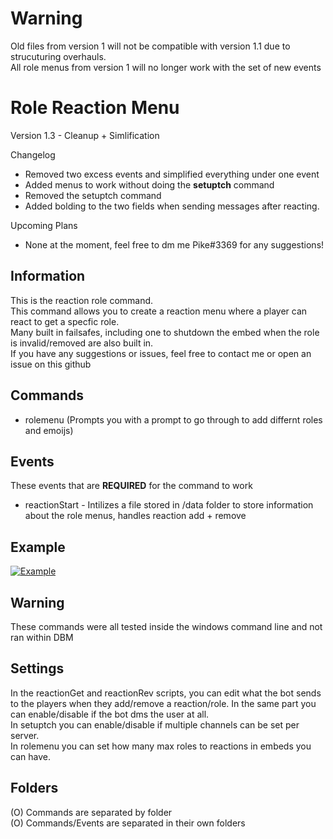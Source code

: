 # Warning
Old files from version 1 will not be compatible with version 1.1 due to strucuturing overhauls.  
All role menus from version 1 will no longer work with the set of new events  
  
# Role Reaction Menu
Version 1.3 - Cleanup + Simlification

Changelog
- Removed two excess events and simplified everything under one event
- Added menus to work without doing the **setuptch** command
- Removed the setuptch command
- Added bolding to the two fields when sending messages after reacting.
  
Upcoming Plans  
- None at the moment, feel free to dm me Pike#3369 for any suggestions!
  
## Information
This is the reaction role command.  
This command allows you to create a reaction menu where a player can react to get a specfic role.  
Many built in failsafes, including one to shutdown the embed when the role is invalid/removed are also built in.  
If you have any suggestions or issues, feel free to contact me or open an issue on this github  

## Commands
- rolemenu (Prompts you with a prompt to go through to add differnt roles and emoijs)

## Events
These events that are **REQUIRED** for the command to work

- reactionStart - Intilizes a file stored in /data folder to store information about the role menus, handles reaction add + remove

## Example
[![Example](https://i.ibb.co/ccfCvHV/RDFa-Wnd-Oq-F-online-video-cutterco.gif)](http://s1.webmshare.com/ojN40.webm)
  
## Warning
These commands were all tested inside the windows command line and not ran within DBM  

## Settings
In the reactionGet and reactionRev scripts, you can edit what the bot sends to the players when they add/remove a reaction/role.
In the same part you can enable/disable if the bot dms the user at all.  
In setuptch you can enable/disable if multiple channels can be set per server.  
In rolemenu you can set how many max roles to reactions in embeds you can have.  

## Folders
(O) Commands are separated by folder  
(O) Commands/Events are separated in their own folders


